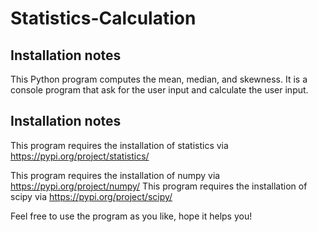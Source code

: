 # Statistics-Calculation
Installation notes
----------------------------------------------------------------------------------

This Python program computes the mean, median, and skewness.
It is a console program that ask for the user input and calculate the user input.


Installation notes
----------------------------------------------------------------------------------
This program requires the installation of statistics via https://pypi.org/project/statistics/

This program requires the installation of numpy via https://pypi.org/project/numpy/
This program requires the installation of scipy via https://pypi.org/project/scipy/

Feel free to use the program as you like, hope it helps you!
